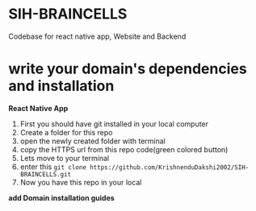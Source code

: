 # SIH-BRAINCELLS
Codebase for react native app, Website and Backend

# write your domain's dependencies and installation


**React Native App**

1. First you should have git installed in your local computer
2. Create a folder for this repo
3. open the newly created folder with terminal 
4. copy the HTTPS url from this repo code(green colored button)
5. Lets move to your terminal
6. enter this `git clone https://github.com/KrishnenduDakshi2002/SIH-BRAINCELLS.git`
7. Now you have this repo in your local


**add Domain installation guides**
